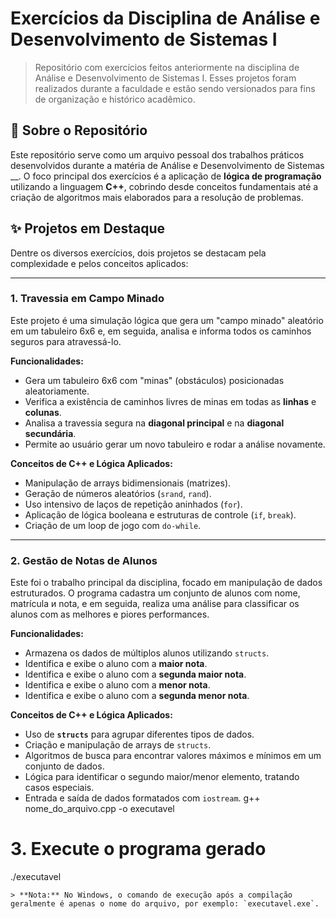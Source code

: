 # Exercícios da Disciplina de Análise e Desenvolvimento de Sistemas I

> Repositório com exercícios feitos anteriormente na disciplina de Análise e Desenvolvimento de Sistemas I. Esses projetos foram realizados durante a faculdade e estão sendo versionados para fins de organização e histórico acadêmico.

## 📖 Sobre o Repositório

Este repositório serve como um arquivo pessoal dos trabalhos práticos desenvolvidos durante a matéria de Análise e Desenvolvimento de Sistemas __. O foco principal dos exercícios é a aplicação de **lógica de programação** utilizando a linguagem **C++**, cobrindo desde conceitos fundamentais até a criação de algoritmos mais elaborados para a resolução de problemas.

## ✨ Projetos em Destaque

Dentre os diversos exercícios, dois projetos se destacam pela complexidade e pelos conceitos aplicados:

---

### 1. Travessia em Campo Minado

Este projeto é uma simulação lógica que gera um "campo minado" aleatório em um tabuleiro 6x6 e, em seguida, analisa e informa todos os caminhos seguros para atravessá-lo.

**Funcionalidades:**
* Gera um tabuleiro 6x6 com "minas" (obstáculos) posicionadas aleatoriamente.
* Verifica a existência de caminhos livres de minas em todas as **linhas** e **colunas**.
* Analisa a travessia segura na **diagonal principal** e na **diagonal secundária**.
* Permite ao usuário gerar um novo tabuleiro e rodar a análise novamente.

**Conceitos de C++ e Lógica Aplicados:**
* Manipulação de arrays bidimensionais (matrizes).
* Geração de números aleatórios (`srand`, `rand`).
* Uso intensivo de laços de repetição aninhados (`for`).
* Aplicação de lógica booleana e estruturas de controle (`if`, `break`).
* Criação de um loop de jogo com `do-while`.

---

### 2. Gestão de Notas de Alunos

Este foi o trabalho principal da disciplina, focado em manipulação de dados estruturados. O programa cadastra um conjunto de alunos com nome, matrícula и nota, e em seguida, realiza uma análise para classificar os alunos com as melhores e piores performances.

**Funcionalidades:**
* Armazena os dados de múltiplos alunos utilizando `structs`.
* Identifica e exibe o aluno com a **maior nota**.
* Identifica e exibe o aluno com a **segunda maior nota**.
* Identifica e exibe o aluno com a **menor nota**.
* Identifica e exibe o aluno com a **segunda menor nota**.

**Conceitos de C++ e Lógica Aplicados:**
* Uso de **`structs`** para agrupar diferentes tipos de dados.
* Criação e manipulação de arrays de `structs`.
* Algoritmos de busca para encontrar valores máximos e mínimos em um conjunto de dados.
* Lógica para identificar o segundo maior/menor elemento, tratando casos especiais.
* Entrada e saída de dados formatados com `iostream`.
g++ nome_do_arquivo.cpp -o executavel

# 3. Execute o programa gerado
./executavel
```
> **Nota:** No Windows, o comando de execução após a compilação geralmente é apenas o nome do arquivo, por exemplo: `executavel.exe`.
